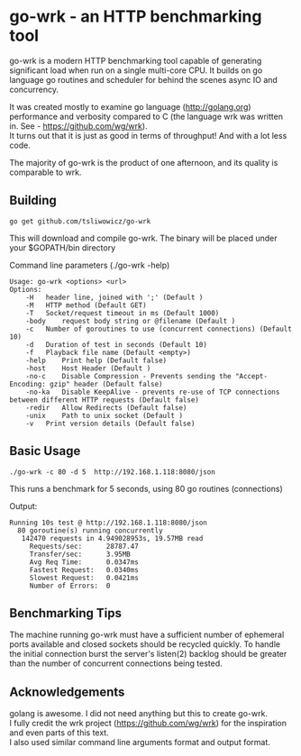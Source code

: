 go-wrk - an HTTP benchmarking tool 
==================================

go-wrk is a modern HTTP benchmarking tool capable of generating significant load when run on a single multi-core CPU. It builds on go language go routines and scheduler for behind the scenes async IO and concurrency.

It was created mostly to examine go language (http://golang.org) performance and verbosity compared to C (the language wrk was written in. See - <https://github.com/wg/wrk>).  
It turns out that it is just as good in terms of throughput! And with a lot less code.  

The majority of go-wrk is the product of one afternoon, and its quality is comparable to wrk.

Building
--------

    go get github.com/tsliwowicz/go-wrk  

This will download and compile go-wrk. The binary will be placed under your $GOPATH/bin directory  
   
Command line parameters (./go-wrk -help)  
	
	Usage: go-wrk <options> <url>
	Options:
		-H 	 header line, joined with ';' (Default )
		-M 	 HTTP method (Default GET)
		-T 	 Socket/request timeout in ms (Default 1000)
		-body 	 request body string or @filename (Default )
		-c 	 Number of goroutines to use (concurrent connections) (Default 10)
		-d 	 Duration of test in seconds (Default 10)
		-f 	 Playback file name (Default <empty>)
		-help 	 Print help (Default false)
		-host 	 Host Header (Default )
		-no-c 	 Disable Compression - Prevents sending the "Accept-Encoding: gzip" header (Default false)
		-no-ka 	 Disable KeepAlive - prevents re-use of TCP connections between different HTTP requests (Default false)
		-redir 	 Allow Redirects (Default false)
		-unix 	 Path to unix socket (Default )
		-v 	 Print version details (Default false)

Basic Usage
-----------

    ./go-wrk -c 80 -d 5  http://192.168.1.118:8080/json

This runs a benchmark for 5 seconds, using 80 go routines (connections)

Output:

    Running 10s test @ http://192.168.1.118:8080/json  
      80 goroutine(s) running concurrently  
       142470 requests in 4.949028953s, 19.57MB read  
         Requests/sec:		28787.47  
         Transfer/sec:		3.95MB  
         Avg Req Time:		0.0347ms  
         Fastest Request:	0.0340ms  
         Slowest Request:	0.0421ms  
         Number of Errors:	0  


Benchmarking Tips
-----------------

  The machine running go-wrk must have a sufficient number of ephemeral ports
  available and closed sockets should be recycled quickly. To handle the
  initial connection burst the server's listen(2) backlog should be greater
  than the number of concurrent connections being tested.

Acknowledgements
----------------

  golang is awesome. I did not need anything but this to create go-wrk.  
  I fully credit the wrk project (https://github.com/wg/wrk) for the inspiration and even parts of this text.  
  I also used similar command line arguments format and output format.
